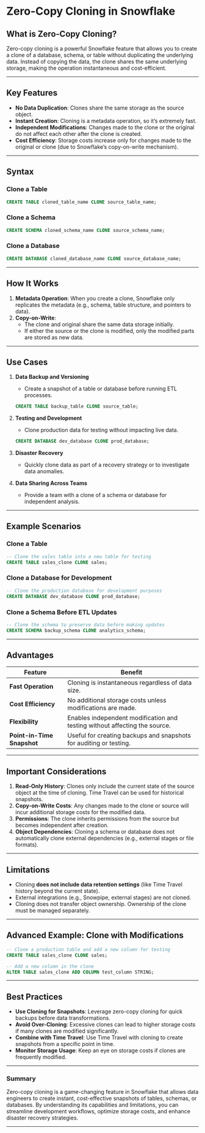 # **Zero-Copy Cloning in Snowflake**

## **What is Zero-Copy Cloning?**

Zero-copy cloning is a powerful Snowflake feature that allows you to create a clone of a database, schema, or table without duplicating the underlying data. Instead of copying the data, the clone shares the same underlying storage, making the operation instantaneous and cost-efficient.

---

## **Key Features**
- **No Data Duplication**: Clones share the same storage as the source object.
- **Instant Creation**: Cloning is a metadata operation, so it’s extremely fast.
- **Independent Modifications**: Changes made to the clone or the original do not affect each other after the clone is created.
- **Cost Efficiency**: Storage costs increase only for changes made to the original or clone (due to Snowflake’s copy-on-write mechanism).

---

## **Syntax**

### Clone a Table
```sql
CREATE TABLE cloned_table_name CLONE source_table_name;
```

### Clone a Schema
```sql
CREATE SCHEMA cloned_schema_name CLONE source_schema_name;
```

### Clone a Database
```sql
CREATE DATABASE cloned_database_name CLONE source_database_name;
```

---

## **How It Works**
1. **Metadata Operation**: When you create a clone, Snowflake only replicates the metadata (e.g., schema, table structure, and pointers to data).
2. **Copy-on-Write**: 
   - The clone and original share the same data storage initially.
   - If either the source or the clone is modified, only the modified parts are stored as new data.

---

## **Use Cases**
1. **Data Backup and Versioning**  
   - Create a snapshot of a table or database before running ETL processes.  
   ```sql
   CREATE TABLE backup_table CLONE source_table;
   ```

2. **Testing and Development**  
   - Clone production data for testing without impacting live data.  
   ```sql
   CREATE DATABASE dev_database CLONE prod_database;
   ```

3. **Disaster Recovery**  
   - Quickly clone data as part of a recovery strategy or to investigate data anomalies.

4. **Data Sharing Across Teams**  
   - Provide a team with a clone of a schema or database for independent analysis.

---

## **Example Scenarios**

### Clone a Table
```sql
-- Clone the sales table into a new table for testing
CREATE TABLE sales_clone CLONE sales;
```

### Clone a Database for Development
```sql
-- Clone the production database for development purposes
CREATE DATABASE dev_database CLONE prod_database;
```

### Clone a Schema Before ETL Updates
```sql
-- Clone the schema to preserve data before making updates
CREATE SCHEMA backup_schema CLONE analytics_schema;
```

---

## **Advantages**

| **Feature**            | **Benefit**                                                                 |
|------------------------|-----------------------------------------------------------------------------|
| **Fast Operation**      | Cloning is instantaneous regardless of data size.                          |
| **Cost Efficiency**     | No additional storage costs unless modifications are made.                 |
| **Flexibility**         | Enables independent modification and testing without affecting the source. |
| **Point-in-Time Snapshot** | Useful for creating backups and snapshots for auditing or testing.      |

---

## **Important Considerations**
1. **Read-Only History**: Clones only include the current state of the source object at the time of cloning. Time Travel can be used for historical snapshots.
2. **Copy-on-Write Costs**: Any changes made to the clone or source will incur additional storage costs for the modified data.
3. **Permissions**: The clone inherits permissions from the source but becomes independent after creation.
4. **Object Dependencies**: Cloning a schema or database does not automatically clone external dependencies (e.g., external stages or file formats).

---

## **Limitations**
- Cloning **does not include data retention settings** (like Time Travel history beyond the current state).
- External integrations (e.g., Snowpipe, external stages) are not cloned.
- Cloning does not transfer object ownership. Ownership of the clone must be managed separately.

---

## **Advanced Example: Clone with Modifications**
```sql
-- Clone a production table and add a new column for testing
CREATE TABLE sales_clone CLONE sales;

-- Add a new column in the clone
ALTER TABLE sales_clone ADD COLUMN test_column STRING;
```

---

## **Best Practices**
- **Use Cloning for Snapshots**: Leverage zero-copy cloning for quick backups before data transformations.
- **Avoid Over-Cloning**: Excessive clones can lead to higher storage costs if many clones are modified significantly.
- **Combine with Time Travel**: Use Time Travel with cloning to create snapshots from a specific point in time.
- **Monitor Storage Usage**: Keep an eye on storage costs if clones are frequently modified.

---

### **Summary**
Zero-copy cloning is a game-changing feature in Snowflake that allows data engineers to create instant, cost-effective snapshots of tables, schemas, or databases. By understanding its capabilities and limitations, you can streamline development workflows, optimize storage costs, and enhance disaster recovery strategies.

--- 
